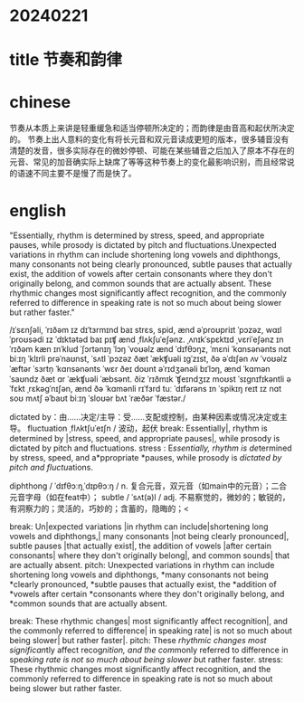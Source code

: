 # 20240221

# title 节奏和韵律

# chinese 

节奏从本质上来讲是轻重缓急和适当停顿所决定的；而韵律是由音高和起伏所决定的。
节奏上出人意料的变化有将长元音和双元音读成更短的版本，很多辅音没有清楚的发音，很多实际存在的微妙停顿、可能在某些辅音之后加入了原本不存在的元音、常见的加音确实际上缺席了等等这种节奏上的变化最影响识别，而且经常说的语速不同主要不是慢了而是快了。

# english
"Essentially, rhythm is determined by stress, speed, and appropriate pauses, while prosody is dictated by pitch and fluctuations.Unexpected variations in rhythm can include shortening long vowels and diphthongs, many consonants not being clearly pronounced, subtle pauses that actually exist, the addition of vowels after certain consonants where they don't originally belong, and common sounds that are actually absent. These rhythmic changes most significantly affect recognition, and the commonly referred to difference in speaking rate is not so much about being slower but rather faster."

/ɪˈsɛnʃəli, ˈrɪðəm ɪz dɪˈtɜrmɪnd baɪ strɛs, spid, ænd əˈproʊpriɪt ˈpɔzəz, wɑɪl ˈproʊsədi ɪz ˈdɪktətəd baɪ pɪʧ ænd ˌflʌkʃuˈeʃənz. ˌʌnɪkˈspɛktɪd ˌvɛriˈeʃənz ɪn ˈrɪðəm kæn ɪnˈklud ˈʃɔrtənɪŋ ˈlɔŋ ˈvoʊəlz ænd ˈdɪfθɔŋz, ˈmɛni ˈkɑnsənənts nɑt biːɪŋ ˈklɪrli prəˈnaʊnst, ˈsʌtl ˈpɔzəz ðæt ˈækʧuəli ɪɡˈzɪst, ðə əˈdɪʃən ʌv ˈvoʊəlz ˈæftər ˈsɜrtn̩ ˈkɑnsənənts ˈwɛr ðeɪ doʊnt əˈrɪdʒənəli bɪˈlɔŋ, ænd ˈkɑmən ˈsaʊndz ðæt ɑr ˈækʧuəli ˈæbsənt. ðiz ˈrɪðmɪk ˈʧeɪndʒɪz moʊst ˈsɪɡnɪfɪkəntli əˈfɛkt ˌrɛkəɡˈnɪʃən, ænd ðə ˈkɑmənli rɪˈfɜrd tuː ˈdɪfərəns ɪn ˈspikɪŋ reɪt ɪz nɑt soʊ mʌtʃ əˈbaʊt biːɪŋ ˈsloʊər bʌt ˈræðər ˈfæstər./

dictated by：由……决定/主导：受……支配或控制，由某种因素或情况决定或主导。
fluctuation  ˌflʌktʃuˈeɪʃn / 波动，起伏
break: Essentially|, rhythm is determined by |stress, speed, and appropriate pauses|, while prosody is dictated by pitch and fluctuations.
stress : E*ssentially, rhythm is de*termined by stress, speed, and a*ppropriate *pauses, while prosody is *dictated by pitch and fluctu*ations.

diphthong / ˈdɪfθɔːŋˌˈdɪpθɔːŋ / n.  复合元音，双元音（如main中的元音）；二合元音字母（如在feat中）；
subtle / ˈsʌt(ə)l / adj.  不易察觉的，微妙的；敏锐的，有洞察力的；灵活的，巧妙的；含蓄的，隐晦的；<

break: Un|expected variations |in rhythm can include|shortening long vowels and diphthongs,| many consonants |not being clearly pronounced|, subtle pauses |that actually exist|, the addition of vowels |after certain consonants| where they don't originally belong|, and common sounds| that are actually absent.
pitch: Unexpected variations in rhythm can include shortening long vowels and diphthongs, *many consonants not being *clearly pronounced, *subtle pauses that actually exist, the *addition of *vowels after certain *consonants where they don't originally belong, and *common sounds that are actually absent.

break: These rhythmic changes| most significantly affect recognition|, and the commonly referred to difference| in speaking rate| is not so much about being slower| but rather faster|.
pitch: These *rhythmic changes most significan*tly affect recog*nition, and the com*monly referred to difference in spe*aking rate is not so much about being slower b*ut rather faster.
stress: These rhythmic changes most significantly affect recognition, and the commonly referred to difference in speaking rate is not so much about being slower but rather faster.
